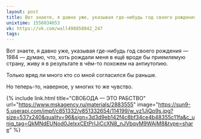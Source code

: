 ```yaml
---
layout: post
title: Вот знаете, я давно уже, указывая где-нибудь год своего рождения — 1984 — думаю, что...
unixtime: 1556034653
vk: https://vk.com/wall498858042_247
tags:
---
```

Вот знаете, я давно уже, указывая где-нибудь год своего рождения — 1984 — думаю, что, хоть рождали меня в ещё вроде бы приемлемую страну, живу я в результате в чём-то похожем на антиутопию. 

Только вряд ли много кто со мной согласился бы раньше.

Но теперь-то, наверное, у многих то же чувство.

{% include link.html title="СВОБОДА — ЭТО РАБСТВО" url="https://www.mskagency.ru/materials/2883555" image="https://sun9-5.userapi.com/impf/c851332/v851332654/114199/w_vz1JiQp9s.jpg?size=537x240&quality=96&sign=3d3d9eb142f4c8bf34ce4b48355c11fa&c_uniq_tag=QkMNdEUNod0JelxxCEtPrIJiCcXN8_nJVbqvM9WAjM8&type=share" %}